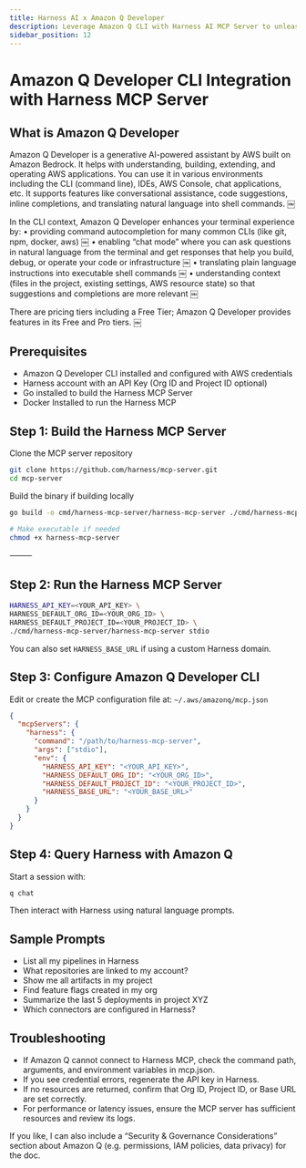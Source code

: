 ```yaml
---
title: Harness AI x Amazon Q Developer
description: Leverage Amazon Q CLI with Harness AI MCP Server to unleash your developer workflows
sidebar_position: 12
---
```


# Amazon Q Developer CLI Integration with Harness MCP Server

## What is Amazon Q Developer

Amazon Q Developer is a generative AI-powered assistant by AWS built on Amazon Bedrock. It helps with understanding, building, extending, and operating AWS applications. You can use it in various environments including the CLI (command line), IDEs, AWS Console, chat applications, etc. It supports features like conversational assistance, code suggestions, inline completions, and translating natural language into shell commands.  ￼

In the CLI context, Amazon Q Developer enhances your terminal experience by:
	•	providing command autocompletion for many common CLIs (like git, npm, docker, aws)  ￼
	•	enabling “chat mode” where you can ask questions in natural language from the terminal and get responses that help you build, debug, or operate your code or infrastructure  ￼
	•	translating plain language instructions into executable shell commands  ￼
	•	understanding context (files in the project, existing settings, AWS resource state) so that suggestions and completions are more relevant  ￼

There are pricing tiers including a Free Tier; Amazon Q Developer provides features in its Free and Pro tiers.  ￼



## Prerequisites

- Amazon Q Developer CLI installed and configured with AWS credentials
- Harness account with an API Key (Org ID and Project ID optional)
- Go installed to build the Harness MCP Server
- Docker Installed to run the Harness MCP



## Step 1: Build the Harness MCP Server

Clone the MCP server repository
```sh
git clone https://github.com/harness/mcp-server.git
cd mcp-server
```

Build the binary if building locally

```sh
go build -o cmd/harness-mcp-server/harness-mcp-server ./cmd/harness-mcp-server

# Make executable if needed
chmod +x harness-mcp-server
```


⸻

## Step 2: Run the Harness MCP Server

```sh
HARNESS_API_KEY=<YOUR_API_KEY> \
HARNESS_DEFAULT_ORG_ID=<YOUR_ORG_ID> \
HARNESS_DEFAULT_PROJECT_ID=<YOUR_PROJECT_ID> \
./cmd/harness-mcp-server/harness-mcp-server stdio
```

You can also set `HARNESS_BASE_URL` if using a custom Harness domain.


## Step 3: Configure Amazon Q Developer CLI

Edit or create the MCP configuration file at: `~/.aws/amazonq/mcp.json`

```json
{
  "mcpServers": {
    "harness": {
      "command": "/path/to/harness-mcp-server",
      "args": ["stdio"],
      "env": {
        "HARNESS_API_KEY": "<YOUR_API_KEY>",
        "HARNESS_DEFAULT_ORG_ID": "<YOUR_ORG_ID>",
        "HARNESS_DEFAULT_PROJECT_ID": "<YOUR_PROJECT_ID>",
        "HARNESS_BASE_URL": "<YOUR_BASE_URL>"
      }
    }
  }
}
```



## Step 4: Query Harness with Amazon Q

Start a session with:

```sh
q chat
```

Then interact with Harness using natural language prompts.


## Sample Prompts

- List all my pipelines in Harness
- What repositories are linked to my account?
- Show me all artifacts in my project
- Find feature flags created in my org
- Summarize the last 5 deployments in project XYZ
- Which connectors are configured in Harness?


## Troubleshooting

-	If Amazon Q cannot connect to Harness MCP, check the command path, arguments, and environment variables in mcp.json.
-	If you see credential errors, regenerate the API key in Harness.
-	If no resources are returned, confirm that Org ID, Project ID, or Base URL are set correctly.
-	For performance or latency issues, ensure the MCP server has sufficient resources and review its logs.



If you like, I can also include a “Security & Governance Considerations” section about Amazon Q (e.g. permissions, IAM policies, data privacy) for the doc.
